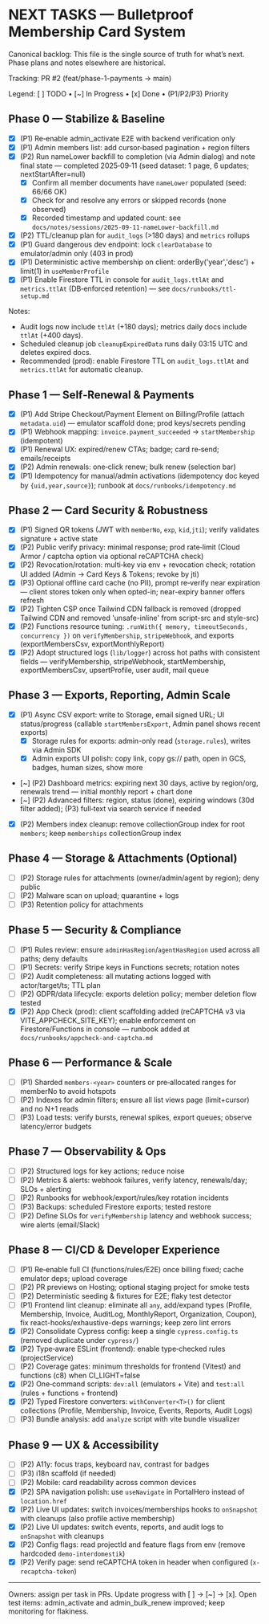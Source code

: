 # NEXT TASKS — Bulletproof Membership Card System

Canonical backlog: This file is the single source of truth for what’s next. Phase plans and notes elsewhere are historical.

Tracking: PR #2 (feat/phase-1-payments → main)

Legend: [ ] TODO • [~] In Progress • [x] Done • (P1/P2/P3) Priority

## Phase 0 — Stabilize & Baseline
- [x] (P1) Re‑enable admin_activate E2E with backend verification only
- [x] (P1) Admin members list: add cursor‑based pagination + region filters
- [x] (P2) Run nameLower backfill to completion (via Admin dialog) and note final state — completed 2025‑09‑11 (seed dataset: 1 page, 6 updates; nextStartAfter=null)
	- [x] Confirm all member documents have `nameLower` populated (seed: 66/66 OK)
	- [x] Check for and resolve any errors or skipped records (none observed)
	- [x] Recorded timestamp and updated count: see `docs/notes/sessions/2025-09-11-nameLower-backfill.md`
- [x] (P2) TTL/cleanup plan for `audit_logs` (>180 days) and `metrics` rollups
- [x] (P1) Guard dangerous dev endpoint: lock `clearDatabase` to emulator/admin only (403 in prod)
- [x] (P1) Deterministic active membership on client: orderBy('year','desc') + limit(1) in `useMemberProfile`
- [x] (P1) Enable Firestore TTL in console for `audit_logs.ttlAt` and `metrics.ttlAt` (DB‑enforced retention) — see `docs/runbooks/ttl-setup.md`

Notes:
- Audit logs now include `ttlAt` (+180 days); metrics daily docs include `ttlAt` (+400 days).
- Scheduled cleanup job `cleanupExpiredData` runs daily 03:15 UTC and deletes expired docs.
- Recommended (prod): enable Firestore TTL on `audit_logs.ttlAt` and `metrics.ttlAt` for automatic cleanup.

## Phase 1 — Self‑Renewal & Payments
- [x] (P1) Add Stripe Checkout/Payment Element on Billing/Profile (attach `metadata.uid`) — emulator scaffold done; prod keys/secrets pending
- [x] (P1) Webhook mapping: `invoice.payment_succeeded` → `startMembership` (idempotent)
- [x] (P1) Renewal UX: expired/renew CTAs; badge; card re‑send; emails/receipts
- [x] (P2) Admin renewals: one‑click renew; bulk renew (selection bar)
- [x] (P1) Idempotency for manual/admin activations (idempotency doc keyed by `{uid,year,source}`); runbook at `docs/runbooks/idempotency.md`

## Phase 2 — Card Security & Robustness
- [x] (P1) Signed QR tokens (JWT with `memberNo`, `exp`, `kid`,`jti`); verify validates signature + active state
- [x] (P2) Public verify privacy: minimal response; prod rate‑limit (Cloud Armor / captcha option via optional reCAPTCHA check)
- [x] (P2) Revocation/rotation: multi‑key via env + revocation check; rotation UI added (Admin → Card Keys & Tokens; revoke by jti)
- [x] (P3) Optional offline card cache (no PII), prompt re‑verify near expiration — client stores token only when opted-in; near-expiry banner offers refresh
- [x] (P2) Tighten CSP once Tailwind CDN fallback is removed (dropped Tailwind CDN and removed 'unsafe-inline' from script-src and style-src)
- [x] (P2) Functions resource tuning: `.runWith({ memory, timeoutSeconds, concurrency })` on `verifyMembership`, `stripeWebhook`, and exports (exportMembersCsv, exportMonthlyReport)
- [x] (P2) Adopt structured logs (`lib/logger`) across hot paths with consistent fields — verifyMembership, stripeWebhook, startMembership, exportMembersCsv, upsertProfile, user audit, mail queue

## Phase 3 — Exports, Reporting, Admin Scale
- [x] (P1) Async CSV export: write to Storage, email signed URL; UI status/progress (callable `startMembersExport`, Admin panel shows recent exports)
  - [x] Storage rules for exports: admin-only read (`storage.rules`), writes via Admin SDK
  - [x] Admin exports UI polish: copy link, copy gs:// path, open in GCS, badges, human sizes, show more
- [~] (P2) Dashboard metrics: expiring next 30 days, active by region/org, renewals trend — initial monthly report + chart done
- [~] (P2) Advanced filters: region, status (done), expiring windows (30d filter added); (P3) full‑text via search service if needed
- [x] (P2) Members index cleanup: remove collectionGroup index for root `members`; keep `memberships` collectionGroup index

## Phase 4 — Storage & Attachments (Optional)
- [ ] (P2) Storage rules for attachments (owner/admin/agent by region); deny public
- [ ] (P2) Malware scan on upload; quarantine + logs
- [ ] (P3) Retention policy for attachments

## Phase 5 — Security & Compliance
- [ ] (P1) Rules review: ensure `adminHasRegion`/`agentHasRegion` used across all paths; deny defaults
- [ ] (P1) Secrets: verify Stripe keys in Functions secrets; rotation notes
- [ ] (P2) Audit completeness: all mutating actions logged with actor/target/ts; TTL plan
- [ ] (P2) GDPR/data lifecycle: exports deletion policy; member deletion flow tested
- [x] (P2) App Check (prod): client scaffolding added (reCAPTCHA v3 via VITE_APPCHECK_SITE_KEY); enable enforcement on Firestore/Functions in console — runbook added at `docs/runbooks/appcheck-and-captcha.md`

## Phase 6 — Performance & Scale
- [ ] (P1) Sharded `members-<year>` counters or pre‑allocated ranges for memberNo to avoid hotspots
- [ ] (P2) Indexes for admin filters; ensure all list views page (limit+cursor) and no N+1 reads
- [ ] (P3) Load tests: verify bursts, renewal spikes, export queues; observe latency/error budgets

## Phase 7 — Observability & Ops
- [ ] (P2) Structured logs for key actions; reduce noise
- [ ] (P2) Metrics & alerts: webhook failures, verify latency, renewals/day; SLOs + alerting
- [ ] (P2) Runbooks for webhook/export/rules/key rotation incidents
- [ ] (P3) Backups: scheduled Firestore exports; tested restore
- [ ] (P2) Define SLOs for `verifyMembership` latency and webhook success; wire alerts (email/Slack)

## Phase 8 — CI/CD & Developer Experience
- [ ] (P1) Re‑enable full CI (functions/rules/E2E) once billing fixed; cache emulator deps; upload coverage
- [ ] (P2) PR previews on Hosting; optional staging project for smoke tests
- [ ] (P2) Deterministic seeding & fixtures for E2E; flaky test detector
- [ ] (P1) Frontend lint cleanup: eliminate all `any`, add/expand types (Profile, Membership, Invoice, AuditLog, MonthlyReport, Organization, Coupon), fix react-hooks/exhaustive-deps warnings; keep zero lint errors
- [x] (P2) Consolidate Cypress config: keep a single `cypress.config.ts` (removed duplicate under `cypress/`)
- [x] (P2) Type‑aware ESLint (frontend): enable type‑checked rules (projectService)
- [ ] (P2) Coverage gates: minimum thresholds for frontend (Vitest) and functions (c8) when CI_LIGHT=false
- [x] (P2) One‑command scripts: `dev:all` (emulators + Vite) and `test:all` (rules + functions + frontend)
- [x] (P2) Typed Firestore converters: `withConverter<T>()` for client collections (Profile, Membership, Invoice, Events, Reports, Audit Logs)
- [ ] (P3) Bundle analysis: add `analyze` script with vite bundle visualizer

## Phase 9 — UX & Accessibility
- [ ] (P2) A11y: focus traps, keyboard nav, contrast for badges
- [ ] (P3) i18n scaffold (if needed)
- [ ] (P2) Mobile: card readability across common devices
- [x] (P2) SPA navigation polish: use `useNavigate` in PortalHero instead of `location.href`
- [x] (P2) Live UI updates: switch invoices/memberships hooks to `onSnapshot` with cleanups (also profile active membership)
- [x] (P2) Live UI updates: switch events, reports, and audit logs to `onSnapshot` with cleanups
- [x] (P2) Config flags: read projectId and feature flags from env (remove hardcoded `demo-interdomestik`)
- [x] (P2) Verify page: send reCAPTCHA token in header when configured (`x-recaptcha-token`)

---

Owners: assign per task in PRs. Update progress with [ ] → [~] → [x].
Open test items: admin_activate and admin_bulk_renew improved; keep monitoring for flakiness.
